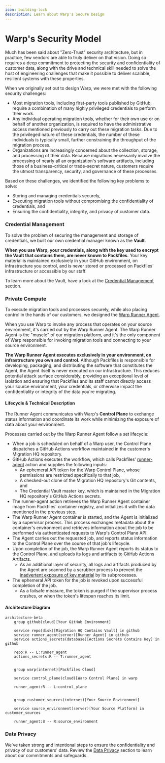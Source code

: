 ```yaml
---
icon: building-lock
description: Learn about Warp's Secure Design
---
```


# Warp's Security Model

Much has been said about "Zero-Trust" security architecture, but in practice, few vendors are able to truly deliver on that vision. Doing so requires a deep commitment to protecting the security and confidentiality of customer data, along with the drive and technical skill needed to solve the host of engineering challenges that make it possible to deliver scalable, resilient systems with these properties.&#x20;

When we originally set out to design Warp, we were met with the following security challenges:

* Most migration tools, including first-party tools published by GitHub, require a combination of many highly privileged credentials to perform their work.
* Any individual operating migration tools, whether for their own use or on behalf of another organization, is required to have the administrative access mentioned previously to carry out these migration tasks. Due to the privileged nature of these credentials, the number of these individuals is typically small, further constraining the throughput of the migration process.
* Organizations are increasingly concerned about the collection, storage, and processing of their data. Because migrations necessarily involve the processing of nearly all an organization's software artifacts, including those of a business-critical or trade-secret nature, customers require the utmost transparency, security, and governance of these processes.

Based on these challenges, we identified the following key problems to solve:

* Storing and managing credentials securely,&#x20;
* Executing migration tools without compromising the confidentiality of credentials, and&#x20;
* Ensuring the confidentiality, integrity, and privacy of customer data.

### Credential Management&#x20;

To solve the problem of securing the management and storage of credentials, we built our own credential manager known as the **Vault**.

**When you use Warp, your credentials, along with the key used to encrypt the Vault that contains them, are never known to Packfiles.** Your key material is maintained exclusively in your GitHub environment, on infrastructure you control, and is never stored or processed on Packfiles' infrastructure or accessible by our staff.

To learn more about the Vault, have a look at the [Credential Management](credential-management.md) section.

### Private Compute

To execute migration tools and processes securely, while also placing control in the hands of our customers, we designed the [Warp Runner Agent](../../using-warp/migration-hq/runner-agent.md).&#x20;

When you use Warp to invoke any process that operates on your source environment, it's carried out by the Warp Runner Agent. The Warp Runner Agent is the "muscle" of our migration platform, and it's the only component of Warp responsible for invoking migration tools and connecting to your source environment.&#x20;

**The Warp Runner Agent executes exclusively in your environment, on infrastructure you own and control.** Although Packfiles is responsible for developing, packaging, and distributing the software that constitutes the Agent, the Agent itself is never executed on our infrastructure. This reduces potential attack surface considerably, providing an exceptional level of isolation and ensuring that Packfiles and its staff cannot directly access your source environment, your credentials, or otherwise impact the confidentiality or integrity of the data you're migrating.

#### Lifecycle & Technical Description

The Runner Agent communicates with Warp's **Control Plane** to exchange status information and coordinate its work while minimizing the exposure of data about your environment.&#x20;

Processes carried out by the Warp Runner Agent follow a set lifecycle:

* When a job is scheduled on behalf of a Warp user, the Control Plane dispatches a GitHub Actions workflow maintained in the customer's Migration HQ repository.
* GitHub Actions executes the workflow, which calls Packfiles' [runner-agent](https://github.com/packfiles/runner-agent) action and supplies the following inputs:
  * An ephemeral API token for the Warp Control Plane, whose permissions are restricted specifically to that job,
  * A checked-out clone of the Migration HQ repository's Git contents, and&#x20;
  * The Credential Vault master key, which is maintained in the Migration HQ repository's GitHub Actions secrets.
* The runner-agent action retrieves the Warp Runner Agent container image from Packfiles' container registry, and initializes it with the data mentioned in the previous step.
* The Warp Runner Agent container is started, and the Agent is initialized by a supervisor process. This process exchanges metadata about the container's environment and retrieves information about the job to be performed via authenticated requests to Warp's Control Plane API.
* The Agent carries out the requested job, and reports status information to the Control Plane over the course of that job's lifecycle.&#x20;
* Upon completion of the job, the Warp Runner Agent reports its status to the Control Plane, and uploads its logs and artifacts to GitHub Actions Artifacts.&#x20;
  * As an additional layer of security, all logs and artifacts produced by the Agent are scanned by a scrubber process to prevent the [inadvertent exposure of key material](https://github.com/github/gh-gei/issues/1151) by its subprocesses.
* The ephemeral API token for the job is revoked upon successful completion of the job.&#x20;
  * As a failsafe measure, the token is purged if the supervisor process crashes, or when the token's lifespan reaches its limit.

#### Architecture Diagram

```mermaid
architecture-beta
    group github(cloud)[Your GitHub Environment]

    service repo(disk)[Migration HQ Contains Vault] in github
    service runner_agent(server)[Runner Agent] in github
    service actions_secrets(database)[Actions Secrets Contains Key] in github

    repo:R -- L:runner_agent
    actions_secrets:R -- T:runner_agent


    group warp(internet)[Packfiles Cloud]
    
    service control_plane(cloud)[Warp Control Plane] in warp

    runner_agent:R -- L:control_plane


    group customer_sources(internet)[Your Source Environment]

    service source_environment(server)[Your Source Platform] in customer_sources
    
    runner_agent:B -- R:source_environment

```

### Data Privacy&#x20;

We've taken strong and intentional steps to ensure the confidentiality and privacy of our customers' data. Review the [Data Privacy](./#data-privacy) section to learn about our commitments and safeguards.
